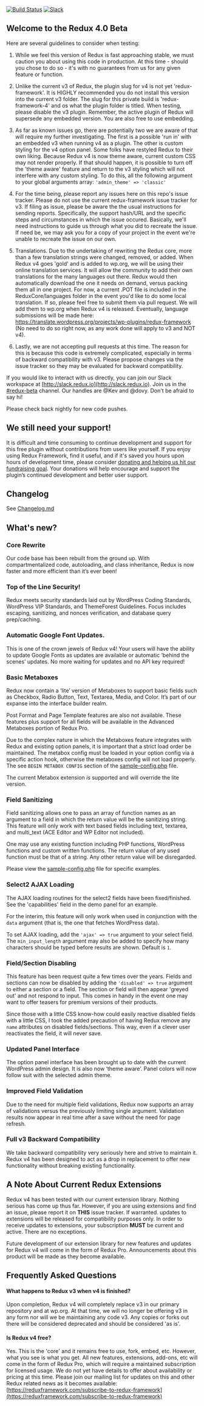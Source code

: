[![Build Status](https://travis-ci.org/reduxframework/redux-framework-4.png?branch=master)](https://travis-ci.org/reduxframework/redux-framework-4) [![Slack](https://redux-slackin.herokuapp.com/badge.svg)](https://redux-slackin.herokuapp.com) 
## Welcome to the Redux 4.0 Beta

Here are several guidelines to consider when testing:

1. While we feel this version of Redux is fast approaching stable, we must caution you about using this code in production.  At this time - should you chose to do so - it's with no guarantees from us for any given feature or function.

2. Unlike the current v3 of Redux, the plugin slug for v4 is not yet 'redux-framework'.  It is HIGHLY recommended you do not install this version into the current v3 folder.  The slug for this private build is 'redux-framework-4' and os what the plugin folder is titled.  When testing, please disable the v3 plugin.  Remember, the active plugin of Redux will supersede any embedded version.  You are also free to use embedding.

3. As far as known issues go, there are potentially two we are aware of that will require my further investigating.  The first is a possible 'run in' with an embedded v3 when running v4 as a plugin.  The other is custom styling for the v4 option panel.  Some folks have restyled Redux to their own liking.  Because Redux v4 is now theme aware, current custom CSS may not render properly.  If that should happen, it is possible to turn off the 'theme aware' feature and return to the v3 styling which will not interfere with any custom styling.  To do this, all the following argument to your global arguments array: `'admin_theme' => 'classic'`

4. For the time being, please report any issues here on this repo's issue tracker.  Please do not use the current redux-framework issue tracker for v3.  If filing as issue, please be aware the the usual instructions for sending reports.  Specifically, the support hash/URL and the specific steps and circumstances in which the issue occured.  Basically, we'll need instructions to guide us through what you did to recreate the issue.  If need be, we may ask you for a copy of your project in the event we're unable to recreate the issue on our own.

5. Translations.  Due to the undertaking of rewriting the Redux core, more than a few translation strings were changed, removed, or added.  When Redux v4 goes 'gold' and is added to wp.org, we will be using their online translation services.  It will allow the community to add their own translations for the many languages out there.  Redux would then automatically download the one it needs on demand, versus packing them all in one project.  For now, a current .POT file is included in the ReduxCore/languages folder in the event you'd like to do some local translation.  If so, please feel free to submit them via pull request.  We will add them to wp.org when Redux v4 is released.  Eventually, language submissions will be made here:  https://translate.wordpress.org/projects/wp-plugins/redux-framework (No need to do so right now, as any work done will apply to v3 and NOT v4).

6. Lastly, we are not accepting pull requests at this time.  The reason for this is because this code is extremely complicated, especially in terms of backward compatibility with v3.  Please propose changes via the issue tracker so they may be evaluated for backward compatibility.

If you would like to interact with us directly, you can join our Slack workspace at [http://slack.redux.io](http://slack.redux.io).  Join us in the [#redux-beta](https://redux.slack.com/messages/CG9F75Y7L) channel.  Our handles are @Kev and @dovy.  Don't be afraid to say hi!

Please check back nightly for new code pushes.

## We still need your support!

It is difficult and time consuming to continue development and support for this free plugin without contributions from users like yourself.  If you enjoy using Redux Framework, find it useful, and if it's saved you hours upon hours of development time, please consider [donating and helping us hit our fundraising goal](https://www.gofundme.com/development-of-redux-framework-v4). Your donations will help encourage and support the plugin’s continued development and better user support.

## Changelog ##

See [Changelog.md](https://github.com/reduxframework/redux-framework-4/blob/master/CHANGELOG.md)

## What's new?

### Core Rewrite
Our code base has been rebuilt from the ground up.  With compartmentalized code,  autoloading, and class inheritance, Redux is now faster and more efficient than it’s ever been!

### Top of the Line Security!
Redux meets security standards laid out by WordPress Coding Standards, WordPress VIP Standards, and ThemeForest Guidelines.  Focus includes escaping, sanitizing, and nonces verification, and database query prep/caching.

### Automatic Google Font Updates.
This is one of the crown jewels of Redux v4!  Your users will have the ability to update Google Fonts as updates are available or automatic ‘behind the scenes’ updates.  No more waiting for updates and no API key required!

### Basic Metaboxes
Redux now contain a ‘lite’ version of Metaboxes to support basic fields such as Checkbox, Radio Button, Text, Textarea, Media, and Color.  It’s part of our expanse into the interface builder realm.

Post Format and Page Template features are also not available.  These features plus support for all fields will be available in the Advanced Metaboxes portion of Redux Pro.

Due to the complex nature in which the Metaboxes feature integrates with Redux and existing option panels, it is important that a strict load order be maintained.  The metabox config must be loaded in your option config via a specific action hook, otherwise the metaboxes config will not load properly.  The see `BEGIN METABOX CONFIG` section of the [sample-config.php](https://github.com/kprovance/redux-dev/blob/master/sample/sample-config.php) file.

The current Metabox extension *is* supported and will override the lite version. 

### Field Sanitizing
Field sanitizing allows one to pass an array of function names as an argument to a field in which the return value will be the sanitizing string.  This feature will only work with text based fields including text, textarea, and multi_text (ACE Editor and WP Editor not included).

One may use any existing function including PHP functions, WordPress functions and custom written functions.  The return value of any used function must be that of a string.  Any other return value will be disregarded.

Please view the [sample-config.php](https://github.com/reduxframework/redux-framework-4/blob/master/sample/sample-config.php) file for specific examples.

### Select2 AJAX Loading
The AJAX loading routines for the select2 fields have been fixed/finished.  See the 'capabilities' field in the demo panel for an example.  

For the interim, this feature will only work when used in conjunction with the `data` argument (that is, the one that fetches WordPress data).  

To set AJAX loading, add the `'ajax' => true` argument to your select field.  The `min_input_length` argument may also be added to specify how many characters should be typed before results are shown.  Default is `1`.

### Field/Section Disabling
This feature has been request quite a few times over the years.  Fields and sections can now be disabled by adding the `'disabled' => true` argument to either a section or a field.  The section or field will then appear 'greyed out' and not respond to input.  This comes in handy in the event one may want to offer teasers for premium versions of their products.

Since those with a little CSS know-how could easily reactive disabled fields with a little CSS, I took the added precaution of having Redux remove any `name` attributes on disabled fields/sections.  This way, even if a clever user reactivates the field, it will never save.

### Updated Panel Interface
The option panel interface has been brought up to date with the current WordPress admin design.  It is also now ‘theme aware’.  Panel colors will now follow suit with the selected admin theme.

### Improved Field Validation
Due to the need for multiple field validations, Redux now supports an array of validations versus the previously limiting single argument.  Validation results now appear in real time after a save without the need for page refresh.

### Full v3 Backward Compatibility
We take backward compatibility very seriously here and strive to maintain it.  Redux v4 has been designed to act as a drop in replacement to offer new functionality without breaking existing functionality.

## A Note About Current Redux Extensions
Redux v4 has been tested with our current extension library.  Nothing serious has come up thus far.  However, if you are using extensions and find an issue, please report it on **THIS** issue tracker.  If warranted. updates to extensions will be released for compatibility purposes only.  In order to receive updates to extensions, your subscription **MUST** be current and active.  There are no exceptions.

Future development of our extension library for new features and updates for Redux v4 will come in the form of Redux Pro.  Announcements about this product will be made as they become available.

## Frequently Asked Questions
#### What happens to Redux v3 when v4 is finished?
Upon completion, Redux v4 will completely replace v3 in our primary repository and at wp.org.  At that time, we will no longer be offering v3 in any form nor will we be maintaining any code v3.  Any copies or forks out there will be considered deprecated and should be considered 'as is'. 

#### Is Redux v4 free?
Yes.  This is the 'core' and it remains free to use, fork, embed, etc.  However, what you see is what you get.  All new features, extensions, add-ons, etc will come in the form of Redux Pro, which will require a maintained subscription for licensed usage.  We do not yet have details to offer about availability or pricing at this time.  Please join our mailing list for updates on this and other Redux related news as it becomes available: [https://reduxframework.com/subscribe-to-redux-framework](https://reduxframework.com/subscribe-to-redux-framework)